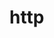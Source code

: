 <!--
 * @Author: Dark Angel
 * @Date: 2023-09-29 20:43:04
 * @LastEditTime: 2023-09-29 20:43:04
 * @LastEditors: Dark Angel
 * @Description: 干就完事了!
 * @FilePath: \blog\docs\vue\index.md
-->
# http